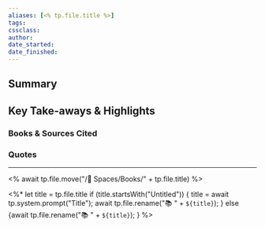 ```yaml
---
aliases: [<% tp.file.title %>]
tags: 
cssclass:
author: 
date_started:
date_finished:
---
```


## Summary


## Key Take-aways & Highlights
### Books & Sources Cited
### Quotes
---

<% await tp.file.move("/🌿 Spaces/Books/" + tp.file.title) %>

<%*
  let title = tp.file.title
  if (title.startsWith("Untitled")) {
    title = await tp.system.prompt("Title");
    await tp.file.rename("📚 " + `${title}`);
  } else {await tp.file.rename("📚 " + `${title}`);
  }
%>